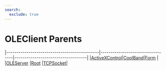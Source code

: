 ```yaml
---
search:
  exclude: true
---
```


<h1 class="heading"><span class="name">OLEClient Parents</span></h1>

|----------------------------------------------|----------------------------------|------------------------------------|
|[ActiveXControl](../objects/activexcontrol.md)|[CoolBand](../objects/coolband.md)|[Form](../objects/form.md)          |
|[OLEServer](../objects/oleserver.md)          |[Root](../objects/root.md)        |[TCPSocket](../objects/tcpsocket.md)|
